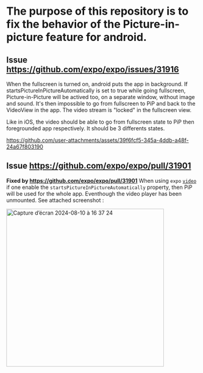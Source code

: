 # The purpose of this repository is to fix the behavior of the Picture-in-picture feature for android.

## Issue https://github.com/expo/expo/issues/31916
When the fullscreen is turned on, android puts the app in background.
If startsPictureInPictureAutomatically is set to true while going fullscreen, Picture-in-Picture will be actived too, on a separate window, without image and sound.
It's then impossible to go from fullscreen to PiP and back to the VideoView in the app. The video stream is "locked" in the fullscreen view.

Like in iOS, the video should be able to go from fullscreen state to PiP then foregrounded app respectively. It should be 3 differents states.


https://github.com/user-attachments/assets/39f6fcf5-345a-4ddb-a48f-24a67f803190



## Issue https://github.com/expo/expo/pull/31901
**Fixed by https://github.com/expo/expo/pull/31901**
When using `expo` [`video`](https://docs.expo.dev/versions/latest/sdk/video/) if one enable the `startsPictureInPictureAutomatically` property, then PiP will be used for the whole app. Eventhough the video player has been unmounted. See attached screenshot :

<img width="413" alt="Capture d’écran 2024-08-10 à 16 37 24" src="https://github.com/user-attachments/assets/5dfe6eb8-d6ec-47f1-8f14-b255af7a9ab2">
